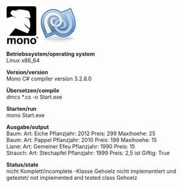 ![Mono Logo1](https://github.com/OlafGroh/OOP/blob/master/C%23/images/logo.png)
![Mono Logo2](https://github.com/OlafGroh/OOP/blob/master/C%23/images/logo2.png)


__Betriebssystem/operating system__  
Linux x86_64

__Version/version__  
Mono C# compiler version 3.2.8.0

__Übersetzen/compile__  
dmcs *.cs -o Start.exe

__Starten/run__    
mono Start.exe


__Ausgabe/output__  
Baum: Art: Eiche Pflanzjahr: 2012 Preis: 299 Maxihoehe: 25  
Baum: Art: Pappel Pflanzjahr: 2010 Preis: 199 Maxihoehe: 15  
Liane: Art:  Gemeiner Efeu Pflanzjahr: 1990 Preis: 15  
Strauch: Art: Stechapfel Pflanzjahr: 1999 Preis: 2,5 ist Giftig: True  

__Status/state__  
nicht Komplett/incomplete
-Klasse Gehoelz nicht implementiert und getestet/ not implemented and tested class Gehoelz  
